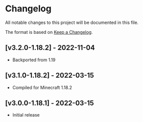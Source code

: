 # Changelog
All notable changes to this project will be documented in this file.

The format is based on [Keep a Changelog].

## [v3.2.0-1.18.2] - 2022-11-04
- Backported from 1.19

## [v3.1.0-1.18.2] - 2022-03-15
- Compiled for Minecraft 1.18.2

## [v3.0.0-1.18.1] - 2022-03-15
- Initial release

[Keep a Changelog]: https://keepachangelog.com/en/1.0.0/
